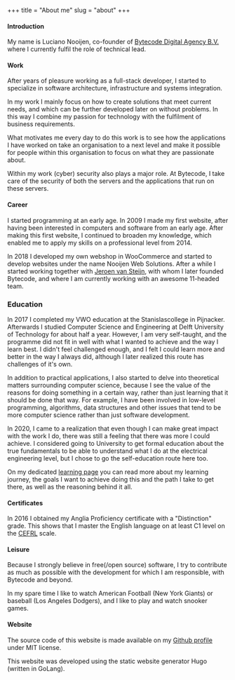 +++
title = "About me"
slug = "about"
+++

#### Introduction

My name is Luciano Nooijen, co-founder of [Bytecode Digital Agency B.V.](https://bytecode.nl) where I currently fulfil the role of technical lead.

#### Work

After years of pleasure working as a full-stack developer, I started to specialize in software architecture, infrastructure and systems integration.

In my work I mainly focus on how to create solutions that meet current needs, and which can be further developed later on without problems. In this way I combine my passion for technology with the fulfilment of business requirements.

What motivates me every day to do this work is to see how the applications I have worked on take an organisation to a next level and make it possible for people within this organisation to focus on what they are passionate about.

Within my work (cyber) security also plays a major role. At Bytecode, I take care of the security of both the servers and the applications that run on these servers.

#### Career

I started programming at an early age. In 2009 I made my first website, after having been interested in computers and software from an early age. After making this first website, I continued to broaden my knowledge, which enabled me to apply my skills on a professional level from 2014. 

In 2018 I developed my own webshop in WooCommerce and started to develop websites under the name Nooijen Web Solutions. After a while I started working together with [Jeroen van Steijn](https://jeroenvansteijn.nl), with whom I later founded Bytecode, and where I am currently working with an awesome 11-headed team.

### Education

In 2017 I completed my VWO education at the Stanislascollege in Pijnacker. Afterwards I studied Computer Science and Engineering at Delft University of Technology for about half a year. However, I am very self-taught, and the programme did not fit in well with what I wanted to achieve and the way I learn best. I didn't feel challenged enough, and I felt I could learn more and better in the way I always did, although I later realized this route has challenges of it's own.

In addition to practical applications, I also started to delve into theoretical matters surrounding computer science, because I see the value of the reasons for doing something in a certain way, rather than just learning that it should be done that way. For example, I have been involved in low-level programming, algorithms, data structures and other issues that tend to be more computer science rather than just software development.

In 2020, I came to a realization that even though I can make great impact with the work I do, there was still a feeling that there was more I could achieve. I considered going to University to get formal education about the true fundamentals to be able to understand what I do at the electrical engineering level, but I chose to go the self-education route here too. 

On my dedicated [learning page](/learning) you can read more about my learning journey, the goals I want to achieve doing this and the path I take to get there, as well as the reasoning behind it all.

#### Certificates

In 2016 I obtained my Anglia Proficiency certificate with a "Distinction" grade. This shows that I master the English language on at least C1 level on the [CEFRL](https://en.wikipedia.org/wiki/Common_European_Framework_of_Reference_for_Languages) scale.

#### Leisure

Because I strongly believe in free(/open source) software, I try to contribute as much as possible with the development for which I am responsible, with Bytecode and beyond.

In my spare time I like to watch American Football (New York Giants) or baseball (Los Angeles Dodgers), and I like to play and watch snooker games.

#### Website

The source code of this website is made available on my [Github profile](https://github.com/lucianonooijen/personal-website) under MIT license.

This website was developed using the static website generator Hugo (written in GoLang).
